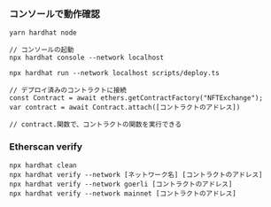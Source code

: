 ### コンソールで動作確認

```loclahot nodeの起動
yarn hardhat node
```

```
// コンソールの起動
npx hardhat console --network localhost
```

```
npx hardhat run --network localhost scripts/deploy.ts
```

```
// デプロイ済みのコントラクトに接続
const Contract = await ethers.getContractFactory("NFTExchange");
var contract = await Contract.attach([コントラクトのアドレス])

// contract.関数で、コントラクトの関数を実行できる
```

### Etherscan verify

```
npx hardhat clean
npx hardhat verify --network [ネットワーク名] [コントラクトのアドレス]
npx hardhat verify --network goerli [コントラクトのアドレス]
npx hardhat verify --network mainnet [コントラクトのアドレス]

```

